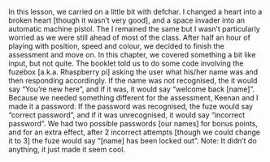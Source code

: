 In this lesson, we carried on a little bit with defchar. I changed a heart into a broken heart [though it wasn’t very good], and a space invader into an automatic machine pistol. The I remained the same but I wasn’t particularly worried as we were still ahead of most of the class. After half an hour of playing with position, speed and colour, we decided to finish the assessment and move on. In this chapter, we covered something a bit like input, but not quite. The booklet told us to do some code involving the fuzebox [a.k.a. Rhaspberry pi] asking the user what his/her name was and then responding accordingly. If the name was not recognised, the it would say “You’re new here”, and if it was, it would say “welcome back [name]”. Because we needed something different for the assessment, Keenan and I made it a password. If the password was recognised, the fuze would say “correct password”, and if it was unrecognised, it would say “incorrect password”. We had two possible passwords [our names] for bonus points, and for an extra effect, after 2 incorrect attempts [though we could change it to 3] the fuze would say “[name] has been locked out”. Note: It didn’t do anything, it just made it seem cool. 
